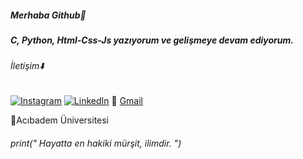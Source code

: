 ##### Merhaba Github👋
##### C, Python, Html-Css-Js yazıyorum ve gelişmeye devam ediyorum.

###### İletişim⬇️
[![Instagram](https://img.shields.io/badge/Instagram-%23E4405F.svg?&style=flat&logo=instagram&logoColor=white)](https://www.instagram.com/ahmetsefamn)
[![LinkedIn](https://img.shields.io/badge/LinkedIn-%230A66C2.svg?&style=flat&logo=linkedin&logoColor=white)](https://www.linkedin.com/in/ahmet-sefa-mentes)
📧 [Gmail](mailto:ahmetsefam19@gmail.com)




📍Acıbadem Üniversitesi

###### print(_" Hayatta en hakiki mürşit, ilimdir. "_)
